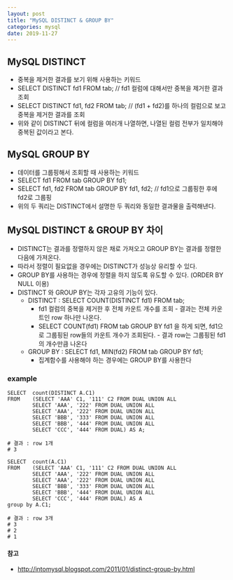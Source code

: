 ```yaml
---
layout: post
title: "MySQL DISTINCT & GROUP BY"
categories: mysql
date: 2019-11-27
---
```



## MySQL DISTINCT
- 중복을 제거한 결과를 보기 위해 사용하는 키워드
- SELECT DISTINCT fd1 FROM tab;     // fd1 컬럼에 대해서만 중복을 제거한 결과 조회
- SELECT DISTINCT fd1, fd2 FROM tab;    // (fd1 + fd2)를 하나의 컬럼으로 보고 중복을 제거한 결과를 조회
- 위와 같이 DISTINCT 뒤에 컬럼을 여러개 나열하면, 나열된 컬럼 전부가 일치해야 중복된 값이라고 본다.

## MySQL GROUP BY
- 데이터를 그룹핑해서 조회할 때 사용하는 키워드
- SELECT fd1 FROM tab GROUP BY fd1;
- SELECT fd1, fd2 FROM tab GROUP BY fd1, fd2; // fd1으로 그룹핑한 후에 fd2로 그룹핑
- 위의 두 쿼리는 DISTINCT에서 설명한 두 쿼리와 동일한 결과물을 출력해낸다.

## MySQL DISTINCT & GROUP BY 차이
- DISTINCT는 결과를 정렬하지 않은 채로 가져오고 GROUP BY는 결과를 정렬한 다음에 가져온다.
- 따라서 정렬이 필요없을 경우에는 DISTINCT가 성능상 유리할 수 있다.
- GROUP BY를 사용하는 경우에 정렬을 하지 않도록 유도할 수 있다. (ORDER BY NULL 이용)
- DISTINCT 와 GROUP BY는 각자 고유의 기능이 있다.
  * DISTINCT : SELECT COUNT(DISTINCT fd1) FROM tab;
    - fd1 컬럼의 중복을 제거한 후 전체 카운트 개수를 조회 - 결과는 전체 카운트인 row 하나만 나온다.
    - SELECT COUNT(fd1) FROM tab GROUP BY fd1 을 하게 되면, fd1으로 그룹핑된 row들의 카운트 개수가 조회된다. - 결과 row는 그룹핑된 fd1의 개수만큼 나온다
  * GROUP BY : SELECT fd1, MIN(fd2) FROM tab GROUP BY fd1;
    - 집계함수를 사용해야 하는 경우에는 GROUP BY를 사용한다


### example
```
SELECT  count(DISTINCT A.C1)
FROM    (SELECT 'AAA' C1, '111' C2 FROM DUAL UNION ALL
        SELECT 'AAA', '222' FROM DUAL UNION ALL
        SELECT 'AAA', '222' FROM DUAL UNION ALL
        SELECT 'BBB', '333' FROM DUAL UNION ALL
        SELECT 'BBB', '444' FROM DUAL UNION ALL
        SELECT 'CCC', '444' FROM DUAL) AS A;        

# 결과 : row 1개
# 3
```

```
SELECT  count(A.C1)
FROM    (SELECT 'AAA' C1, '111' C2 FROM DUAL UNION ALL
        SELECT 'AAA', '222' FROM DUAL UNION ALL
        SELECT 'AAA', '222' FROM DUAL UNION ALL
        SELECT 'BBB', '333' FROM DUAL UNION ALL
        SELECT 'BBB', '444' FROM DUAL UNION ALL
        SELECT 'CCC', '444' FROM DUAL) AS A
group by A.C1;

# 결과 : row 3개
# 3
# 2
# 1
```


#### 참고
- <http://intomysql.blogspot.com/2011/01/distinct-group-by.html>